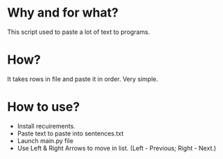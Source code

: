 # Why and for what?
This script used to paste a lot of text to programs.

# How?
It takes rows in file and paste it in order. Very simple.

# How to use?
- Install recuirements.
- Paste text to paste into sentences.txt
- Launch main.py file
- Use Left & Right Arrows to move in list. (Left - Previous; Right - Next.)